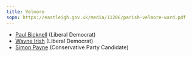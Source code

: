 ```yaml
---
title: Velmore
sopn: https://eastleigh.gov.uk/media/11206/parish-velmore-ward.pdf
---
```


- [Paul Bicknell](https://whocanivotefor.co.uk/person/38660/paul-bicknell) (Liberal Democrat)
- [Wayne Irish](https://whocanivotefor.co.uk/person/29118/wayne-irish) (Liberal Democrat)
- [Simon Payne](https://whocanivotefor.co.uk/person/16570/simon-payne) (Conservative Party Candidate)
